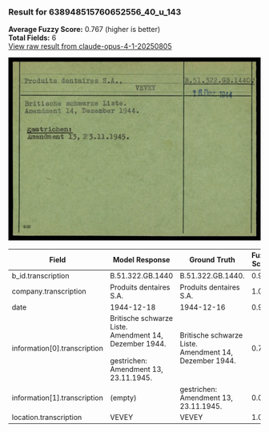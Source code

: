### Result for 638948515760652556_40_u_143
**Average Fuzzy Score:** 0.767 (higher is better)<br>
**Total Fields:** 6<br>
[View raw result from claude-opus-4-1-20250805](https://github.com/RISE-UNIBAS/humanities_data_benchmark/blob/main/results/2025-10-24/T0324/request_T0324_638948515760652556_40_u_143.json)

<img src="https://github.com/RISE-UNIBAS/humanities_data_benchmark/blob/main/benchmarks/blacklist/images/638948515760652556_40_u_143.jpg?raw=true" alt="638948515760652556_40_u_143" width="600px">

| Field | Model Response | Ground Truth | Fuzzy Score | Match |
|-------|----------------|--------------|-------------|-------|
| b_id.transcription | B.51.322.GB.1440 | B.51.322.GB.1440. | 0.970 | ✅ |
| company.transcription | Produits dentaires S.A. | Produits dentaires S.A. | 1.000 | ✅ |
| date | 1944-12-18 | 1944-12-16 | 0.900 | ❌ |
| information[0].transcription | Britische schwarze Liste.<br>Amendment 14, Dezember 1944.<br><br>gestrichen:<br>Amendment 13, 23.11.1945. | Britische schwarze Liste.<br>Amendment 14, Dezember 1944. | 0.735 | ❌ |
| information[1].transcription | (empty) | gestrichen:<br>Amendment 13, 23.11.1945. | 0.000 | ❌ |
| location.transcription | VEVEY | VEVEY | 1.000 | ✅ |

